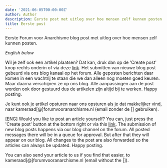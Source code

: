 ```yaml
---
date: '2021-06-05T00:00:00Z'
author: Author
description: Eerste post met uitleg over hoe mensen zelf kunnen posten.
title: Eerste post
---
```

Eerste Forum voor Anarchisme blog post met uitleg over hoe mensen zelf kunnen posten.

_English below_

Wil je zelf ook een artikel plaatsen?
Dat kan, druk dan op de 'Create post' knop rechts onderin of via deze [link](https://forum.forumvooranarchisme.nl/c/blog).
Het submitten van nieuwe blog post gebeurd via ons blog kanaal op het forum. Alle geposten berichten daar komen in een wachtrij te staan die we dan alleen nog moeten goed keuren. Maar daarna verschijnen ze op ons blog. Alle aanpassingen aan de post worden ook door gestuurd dus de artikelen zijn altijd bij te werken. Happy posting.

Je kunt ook je artikel opsturen naar ons opsturen als je dat makkelijker vind, naar kameraad\[@\]forumvooranarchisme.nl (email zonder de \[\] gebruiken).

\[ENG\]
Would you like to post an article yourself?
You can, just press the 'Create post' button at the bottom right or via this [link](https://forum.forumvooranarchisme.nl/c/blog).
The submission of new blog posts happens via our blog channel on the forum. All posted messages there will be in a queue for approval. But after that they will appear on our blog. All changes to the post are also forwarded so the articles can always be updated. Happy posting.

You can also send your article to us if you find that easier, to kameraad\[@\]forumvooranarchisme.nl (email without the \[\]).